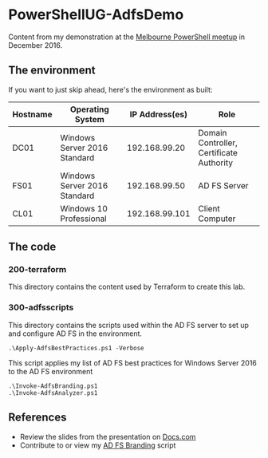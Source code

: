 # PowerShellUG-AdfsDemo
Content from my demonstration at the 
[Melbourne PowerShell meetup](https://www.meetup.com/Melbourne-PowerShell-Meetup/events/235311212/)
in December 2016.



## The environment
If you want to just skip ahead, here's the environment as built:

| Hostname | Operating System | IP Address(es) | Role |
|---|---|---|---
| DC01 | Windows Server 2016 Standard | 192.168.99.20 | Domain Controller, Certificate Authority |
| FS01 | Windows Server 2016 Standard | 192.168.99.50 | AD FS Server |
| CL01 | Windows 10 Professional | 192.168.99.101 | Client Computer |

## The code

### 200-terraform
This directory contains the content used by Terraform to create this lab.

### 300-adfsscripts
This directory contains the scripts used within the AD FS server to set up 
and configure AD FS in the environment.

    .\Apply-AdfsBestPractices.ps1 -Verbose

This script applies my list of AD FS best practices for Windows Server 2016 to the AD FS environment

    .\Invoke-AdfsBranding.ps1
    .\Invoke-AdfsAnalyzer.ps1


## References
* Review the slides from the presentation on [Docs.com](https://docs.com/chrisbrown)
* Contribute to or view my [AD FS Branding](https://github.com/chrisbrownie/Invoke-AdfsBranding) script